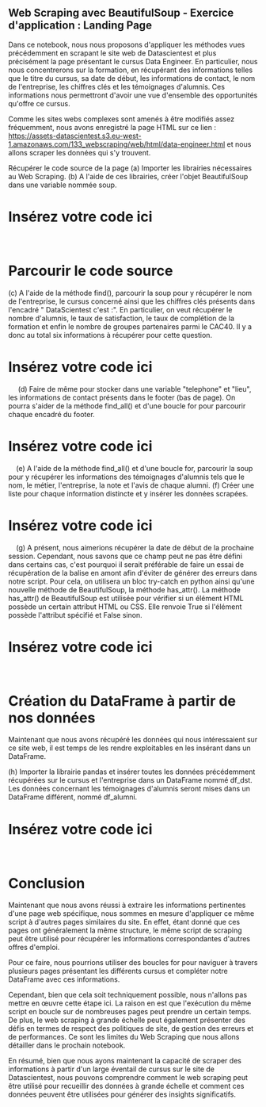 ## Web Scraping avec BeautifulSoup - Exercice d'application : Landing Page

Dans ce notebook, nous nous proposons d'appliquer les méthodes vues précédemment en scrapant le site web de Datascientest et plus précisément la page présentant le cursus Data Engineer. En particulier, nous nous concentrerons sur la formation, en récupérant des informations telles que le titre du cursus, sa date de début, les informations de contact, le nom de l'entreprise, les chiffres clés et les témoignages d'alumnis. Ces informations nous permettront d'avoir une vue d'ensemble des opportunités qu'offre ce cursus.

Comme les sites webs complexes sont amenés à être modifiés assez fréquemment, nous avons enregistré la page HTML sur ce lien : https://assets-datascientest.s3.eu-west-1.amazonaws.com/133_webscraping/web/html/data-engineer.html et nous allons scraper les données qui s'y trouvent.

Récupérer le code source de la page
(a) Importer les librairies nécessaires au Web Scraping.
(b) A l'aide de ces librairies, créer l'objet BeautifulSoup dans une variable nommée soup.

# Insérez votre code ici

​
​
​
​

# Parcourir le code source

(c) A l'aide de la méthode find(), parcourir la soup pour y récupérer le nom de l'entreprise, le cursus concerné ainsi que les chiffres clés présents dans l'encadré " DataScientest c'est :". En particulier, on veut récupérer le nombre d'alumnis, le taux de satisfaction, le taux de complétion de la formation et enfin le nombre de groupes partenaires parmi le CAC40. Il y a donc au total six informations à récupérer pour cette question.

# Insérez votre code ici

​
​
​
​
​
(d) Faire de même pour stocker dans une variable "telephone" et "lieu", les informations de contact présents dans le footer (bas de page). On pourra s'aider de la méthode find_all() et d'une boucle for pour parcourir chaque encadré du footer.

# Insérez votre code ici

​
​
​
​
(e) A l'aide de la méthode find_all() et d'une boucle for, parcourir la soup pour y récupérer les informations des témoignages d'alumnis tels que le nom, le métier, l'entreprise, la note et l'avis de chaque alumni.
(f) Créer une liste pour chaque information distincte et y insérer les données scrapées.

# Insérez votre code ici

​
​
​
​
(g) A présent, nous aimerions récupérer la date de début de la prochaine session. Cependant, nous savons que ce champ peut ne pas être défini dans certains cas, c'est pourquoi il serait préférable de faire un essai de récupération de la balise en amont afin d'éviter de générer des erreurs dans notre script. Pour cela, on utilisera un bloc try-catch en python ainsi qu'une nouvelle méthode de BeautifulSoup, la méthode has_attr().
La méthode has_attr() de BeautifulSoup est utilisée pour vérifier si un élément HTML possède un certain attribut HTML ou CSS. Elle renvoie True si l'élément possède l'attribut spécifié et False sinon.

# Insérez votre code ici

​
​
​
​

# Création du DataFrame à partir de nos données

Maintenant que nous avons récupéré les données qui nous intéressaient sur ce site web, il est temps de les rendre exploitables en les insérant dans un DataFrame.

(h) Importer la librairie pandas et insérer toutes les données précédemment récupérées sur le cursus et l'entreprise dans un DataFrame nommé df_dst. Les données concernant les témoignages d'alumnis seront mises dans un DataFrame différent, nommé df_alumni.

# Insérez votre code ici

​
​
​
​

# Conclusion

Maintenant que nous avons réussi à extraire les informations pertinentes d'une page web spécifique, nous sommes en mesure d'appliquer ce même script à d'autres pages similaires du site. En effet, étant donné que ces pages ont généralement la même structure, le même script de scraping peut être utilisé pour récupérer les informations correspondantes d'autres offres d'emploi.

Pour ce faire, nous pourrions utiliser des boucles for pour naviguer à travers plusieurs pages présentant les différents cursus et compléter notre DataFrame avec ces informations.

Cependant, bien que cela soit techniquement possible, nous n'allons pas mettre en œuvre cette étape ici. La raison en est que l'exécution du même script en boucle sur de nombreuses pages peut prendre un certain temps. De plus, le web scraping à grande échelle peut également présenter des défis en termes de respect des politiques de site, de gestion des erreurs et de performances. Ce sont les limites du Web Scraping que nous allons détailler dans le prochain notebook.

En résumé, bien que nous ayons maintenant la capacité de scraper des informations à partir d'un large éventail de cursus sur le site de Datascientest, nous pouvons comprendre comment le web scraping peut être utilisé pour recueillir des données à grande échelle et comment ces données peuvent être utilisées pour générer des insights significatifs.
